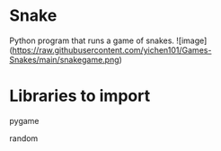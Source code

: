 # Snake

Python program that runs a game of snakes.
![image] (https://raw.githubusercontent.com/yichen101/Games-Snakes/main/snakegame.png)

# Libraries to import
pygame

random
